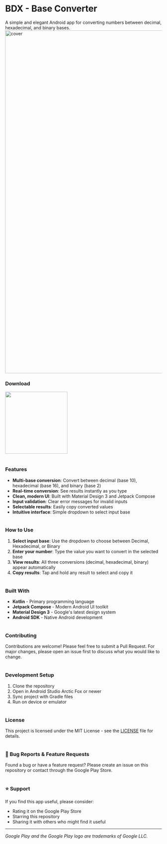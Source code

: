# BDX - Base Converter

A simple and elegant Android app for converting numbers between decimal, hexadecimal, and binary bases.
<img width="1572" height="1104" alt="cover" src="https://github.com/user-attachments/assets/358409da-6e89-46e2-b6eb-222f099b8430" />

### Download
<a href="https://play.google.com/store/apps/details?id=com.rasmusac.bdx"><img src="https://play.google.com/intl/en_us/badges/static/images/badges/en_badge_web_generic.png" width="200"></a>
<br><br>

### Features
- **Multi-base conversion**: Convert between decimal (base 10), hexadecimal (base 16), and binary (base 2)
- **Real-time conversion**: See results instantly as you type
- **Clean, modern UI**: Built with Material Design 3 and Jetpack Compose
- **Input validation**: Clear error messages for invalid inputs
- **Selectable results**: Easily copy converted values
- **Intuitive interface**: Simple dropdown to select input base
<br><br>

### How to Use
1. **Select input base**: Use the dropdown to choose between Decimal, Hexadecimal, or Binary
2. **Enter your number**: Type the value you want to convert in the selected base
3. **View results**: All three conversions (decimal, hexadecimal, binary) appear automatically
4. **Copy results**: Tap and hold any result to select and copy it
<br><br>

### Built With
- **Kotlin** - Primary programming language
- **Jetpack Compose** - Modern Android UI toolkit
- **Material Design 3** - Google's latest design system
- **Android SDK** - Native Android development
<br><br>

### Contributing
Contributions are welcome! Please feel free to submit a Pull Request. For major changes, please open an issue first to discuss what you would like to change.
<br><br>

### Development Setup
1. Clone the repository
2. Open in Android Studio Arctic Fox or newer
3. Sync project with Gradle files
4. Run on device or emulator
<br><br>

### License
This project is licensed under the MIT License - see the [LICENSE](LICENSE) file for details.
<br><br>

### 🐛 Bug Reports & Feature Requests
Found a bug or have a feature request? Please create an issue on this repository or contact through the Google Play Store.
<br><br>

### ⭐ Support
If you find this app useful, please consider:
- Rating it on the Google Play Store
- Starring this repository
- Sharing it with others who might find it useful

---
*Google Play and the Google Play logo are trademarks of Google LLC.*

